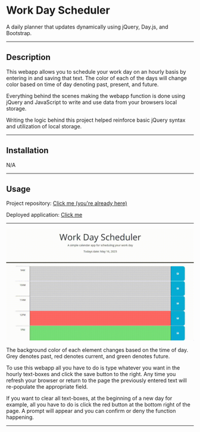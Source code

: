 # Work Day Scheduler

A daily planner that updates dynamically using jQuery, Day.js, and Bootstrap.

---

## Description

This webapp allows you to schedule your work day on an hourly basis by entering in and saving that text. The color of each of the days will change color based on time of day denoting past, present, and future. 

Everything behind the scenes making the webapp function is done using jQuery and JavaScript to write and use data from your browsers local storage.

Writing the logic behind this project helped reinforce basic jQuery syntax and utilization of local storage.

---
## Installation

N/A

---
## Usage

Project repository: [Click me (you're already here)](https://github.com/t-willis/work-day-scheduler)

Deployed application: [Click me](https://t-willis.github.io/work-day-scheduler/)

---

![Webapp demonstration](./assets/images/work-day-scueduler-gif.gif)

The background color of each element changes based on the time of day. Grey denotes past, red denotes current, and green denotes future.

To use this webapp all you have to do is type whatever you want in the hourly text-boxes and click the save button to the right. Any time you refresh your browser or return to the page the previously entered text will re-populate the appropriate field.

If you want to clear all text-boxes, at the beginning of a new day for example, all you have to do is click the red button at the bottom right of the page. A prompt will appear and you can confirm or deny the function happening.

---